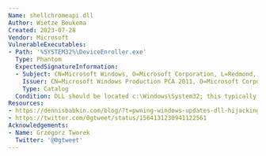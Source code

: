 ```yaml
---
Name: shellchromeapi.dll
Author: Wietze Beukema
Created: 2023-07-28
Vendor: Microsoft
VulnerableExecutables:
- Path: '%SYSTEM32%\DeviceEnroller.exe'
  Type: Phantom
  ExpectedSignatureInformation:
  - Subject: CN=Microsoft Windows, O=Microsoft Corporation, L=Redmond, S=Washington, C=US
    Issuer: CN=Microsoft Windows Production PCA 2011, O=Microsoft Corporation, L=Redmond, S=Washington, C=US
    Type: Catalog
  Condition: DLL should be located c:\Windows\System32; this typically requires elevated privileges.
Resources:
- https://dennisbabkin.com/blog/?t=pwning-windows-updates-dll-hijacking-through-orphaned-dll
- https://twitter.com/0gtweet/status/1564131230941122561
Acknowledgements:
- Name: Grzegorz Tworek
  Twitter: '@0gtweet'
---
```


